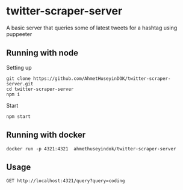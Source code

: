 # twitter-scraper-server

A basic server that queries some of latest tweets for a hashtag using puppeeter

## Running with node

Setting up 
```
git clone https://github.com/AhmetHuseyinDOK/twitter-scraper-server.git
cd twitter-scraper-server
npm i
```

Start
```
npm start
```

## Running with docker

```
docker run -p 4321:4321  ahmethuseyindok/twitter-scraper-server 
```

## Usage

```
GET http://localhost:4321/query?query=coding
```
